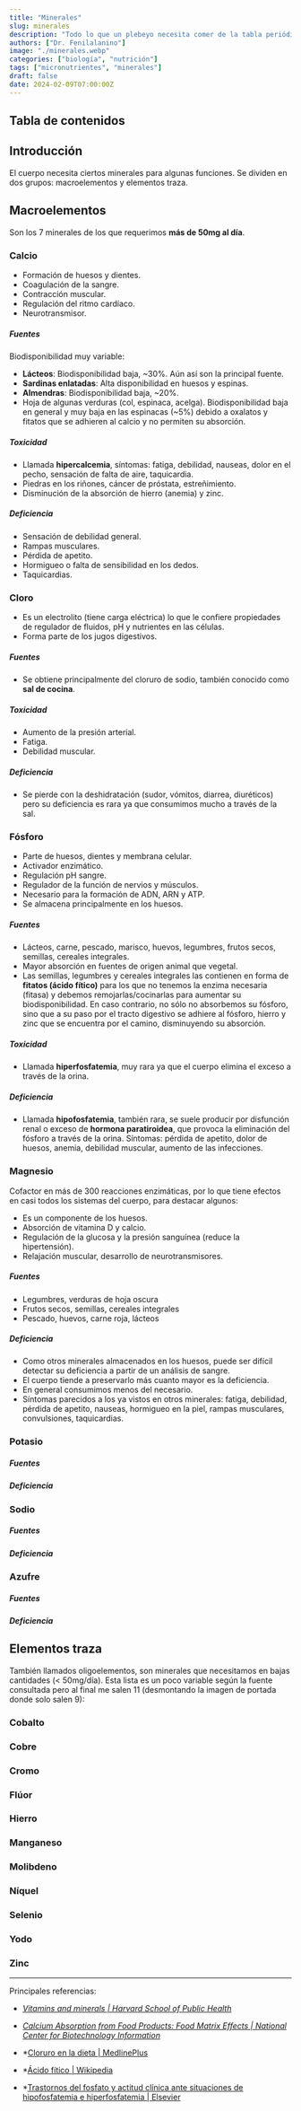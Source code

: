 ```yaml
---
title: "Minerales"
slug: minerales
description: "Todo lo que un plebeyo necesita comer de la tabla periódica."
authors: ["Dr. Fenilalanino"]
image: "./minerales.webp"
categories: ["biología", "nutrición"]
tags: ["micronutrientes", "minerales"]
draft: false
date: 2024-02-09T07:00:00Z
---
```


## Tabla de contenidos

## Introducción
El cuerpo necesita ciertos minerales para algunas funciones. Se dividen en dos grupos: macroelementos y elementos traza.

## Macroelementos

Son los 7 minerales de los que requerimos **más de 50mg al día**.

### Calcio
- Formación de huesos y dientes.
- Coagulación de la sangre.
- Contracción muscular.
- Regulación del ritmo cardíaco.
- Neurotransmisor.

##### Fuentes
Biodisponibilidad muy variable:

- **Lácteos**: Biodisponibilidad baja, ~30%. Aún así son la principal fuente.
- **Sardinas enlatadas**: Alta disponibilidad en huesos y espinas.
- **Almendras**: Biodisponibilidad baja, ~20%.
- Hoja de algunas verduras (col, espinaca, acelga). Biodisponibilidad baja en general y muy baja en las espinacas (~5%) debido a oxalatos y fitatos que se adhieren al calcio y no permiten su absorción.

##### Toxicidad
- Llamada **hipercalcemia**, síntomas: fatiga, debilidad, nauseas, dolor en el pecho, sensación de falta de aire, taquicardia.
- Piedras en los riñones, cáncer de próstata, estreñimiento.
- Disminución de la absorción de hierro (anemia) y zinc.

##### Deficiencia
- Sensación de debilidad general.
- Rampas musculares.
- Pérdida de apetito.
- Hormigueo o falta de sensibilidad en los dedos.
- Taquicardias.

### Cloro
- Es un electrolito (tiene carga eléctrica) lo que le confiere propiedades de regulador de fluidos, pH y nutrientes en las células.
- Forma parte de los jugos digestivos.

##### Fuentes
- Se obtiene principalmente del cloruro de sodio, también conocido como **sal de cocina**.

##### Toxicidad
- Aumento de la presión arterial.
- Fatiga.
- Debilidad muscular.

##### Deficiencia
- Se pierde con la deshidratación (sudor, vómitos, diarrea, diuréticos) pero su deficiencia es rara ya que consumimos mucho a través de la sal.

### Fósforo
- Parte de huesos, dientes y membrana celular.
- Activador enzimático.
- Regulación pH sangre.
- Regulador de la función de nervios y músculos.
- Necesario para la formación de ADN, ARN y ATP.
- Se almacena principalmente en los huesos.

##### Fuentes
- Lácteos, carne, pescado, marisco, huevos, legumbres, frutos secos, semillas, cereales integrales.
- Mayor absorción en fuentes de origen animal que vegetal.
- Las semillas, legumbres y cereales integrales las contienen en forma de **fitatos (ácido fítico)** para los que no tenemos la enzima necesaria (fitasa) y debemos remojarlas/cocinarlas para aumentar su biodisponibilidad. En caso contrario, no sólo no absorbemos su fósforo, sino que a su paso por el tracto digestivo se adhiere al fósforo, hierro y zinc que se encuentra por el camino, disminuyendo su absorción.

##### Toxicidad
- Llamada **hiperfosfatemia**, muy rara ya que el cuerpo elimina el exceso a través de la orina.

##### Deficiencia
- Llamada **hipofosfatemia**, también rara, se suele producir por disfunción renal o exceso de **hormona paratiroidea**, que provoca la eliminación del fósforo a través de la orina. Síntomas: pérdida de apetito, dolor de huesos, anemia, debilidad muscular, aumento de las infecciones.

### Magnesio
Cofactor en más de 300 reacciones enzimáticas, por lo que tiene efectos en casi todos los sistemas del cuerpo, para destacar algunos:
- Es un componente de los huesos.
- Absorción de vitamina D y calcio.
- Regulación de la glucosa y la presión sanguínea (reduce la hipertensión).
- Relajación muscular, desarrollo de neurotransmisores.

##### Fuentes
- Legumbres, verduras de hoja oscura
- Frutos secos, semillas, cereales integrales
- Pescado, huevos, carne roja, lácteos

##### Deficiencia
- Como otros minerales almacenados en los huesos, puede ser difícil detectar su deficiencia a partir de un análisis de sangre.
- El cuerpo tiende a preservarlo más cuanto mayor es la deficiencia.
- En general consumimos menos del necesario.
- Síntomas parecidos a los ya vistos en otros minerales: fatiga, debilidad, pérdida de apetito, nauseas, hormigueo en la piel, rampas musculares, convulsiones, taquicardias.

### Potasio
##### Fuentes
##### Deficiencia

### Sodio
##### Fuentes
##### Deficiencia

### Azufre
##### Fuentes
##### Deficiencia


## Elementos traza

También llamados oligoelementos, son minerales que necesitamos en bajas cantidades (< 50mg/día). Esta lista es un poco variable según la fuente consultada pero al final me salen 11 (desmontando la imagen de portada donde solo salen 9):

### Cobalto
### Cobre
### Cromo
### Flúor
### Hierro
### Manganeso
### Molibdeno
### Níquel
### Selenio
### Yodo
### Zinc


---

Principales referencias:

- *[Vitamins and minerals | Harvard School of Public Health](https://www.hsph.harvard.edu/nutritionsource/vitamins/)*

- *[Calcium Absorption from Food Products: Food Matrix Effects | National Center for Biotechnology Information](https://www.ncbi.nlm.nih.gov/pmc/articles/PMC8746734/)*

- *[Cloruro en la dieta | MedlinePlus](https://medlineplus.gov/spanish/ency/article/002417.htm)

- *[Ácido fítico | Wikipedia](https://es.wikipedia.org/wiki/%C3%81cido_f%C3%ADtico)

- *[Trastornos del fosfato y actitud clínica ante situaciones de hipofosfatemia e hiperfosfatemia | Elsevier](https://www.elsevier.es/es-revista-endocrinologia-diabetes-nutricion-13-avance-resumen-trastornos-del-fosfato-actitud-clinica-S2530016419301715)

